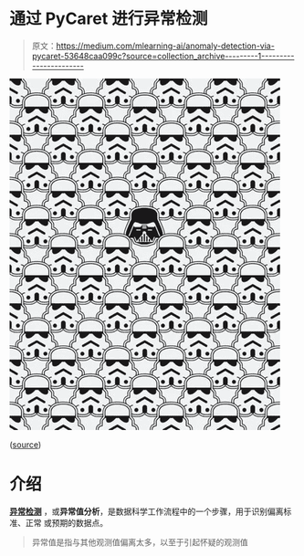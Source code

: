 # 通过 PyCaret 进行异常检测

> 原文：<https://medium.com/mlearning-ai/anomaly-detection-via-pycaret-53648caa099c?source=collection_archive---------1----------------------->

![](img/85f9477577b247737ced07088b32801b.png)

([source](https://www.tiefighters.com/tagged/darth+vader/page/3))

# 介绍

[**异常检测**](https://en.wikipedia.org/wiki/Anomaly_detection) ，或**异常值分析**，是数据科学工作流程中的一个步骤，用于识别偏离标准、正常
或预期的数据点。

> 异常值是指与其他观测值偏离太多，以至于引起怀疑的观测值